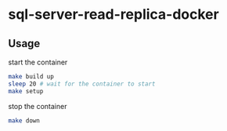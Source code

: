 # sql-server-read-replica-docker

## Usage
start the container
```bash
make build up
sleep 20 # wait for the container to start
make setup
```

stop the container
```bash
make down
```